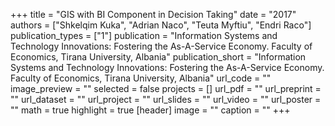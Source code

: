 +++
title = "GIS with BI Component in Decision Taking"
date = "2017"
authors = ["Shkelqim Kuka", "Adrian Naco", "Teuta Myftiu", "Endri Raco"]
publication_types = ["1"]
publication = "Information Systems and Technology Innovations: Fostering the As-A-Service Economy.  Faculty of Economics, Tirana University, Albania"
publication_short = "Information Systems and Technology Innovations: Fostering the As-A-Service Economy.  Faculty of Economics, Tirana University, Albania"
url_code = ""
image_preview = ""
selected = false
projects = []
url_pdf = ""
url_preprint = ""
url_dataset = ""
url_project = ""
url_slides = ""
url_video = ""
url_poster = ""
math = true
highlight = true
[header]
image = ""
caption = ""
+++
